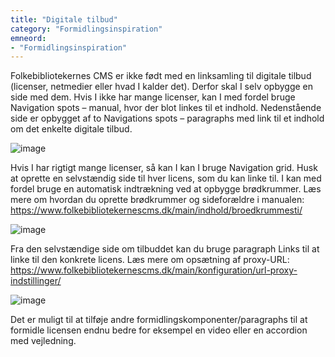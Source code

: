 ```yaml
---
title: "Digitale tilbud"
category: "Formidlingsinspiration"
emneord:
- "Formidlingsinspiration"
---
```

Folkebibliotekernes CMS er ikke født med en linksamling til digitale tilbud (licenser, netmedier eller hvad I kalder det). Derfor skal I selv opbygge en side med dem.
Hvis I ikke har mange licenser, kan I med fordel bruge Navigation spots – manual, hvor der blot linkes til et indhold. Nedenstående side er opbygget af to Navigations spots – paragraphs med link til et indhold om det enkelte digitale tilbud. 

![image](https://github.com/danskernesdigitalebibliotek/folkebibliotekernes_cms_manual/assets/1641342/b83d3bc5-114b-4a3f-bd76-83913bd05724)

Hvis I har rigtigt mange licenser, så kan I kan I bruge Navigation grid. Husk at oprette en selvstændig side til hver licens, som du kan linke til. I kan med fordel bruge en automatisk indtrækning ved at opbygge brødkrummer.
Læs mere om hvordan du oprette brødkrummer og sideforældre i manualen:
https://www.folkebibliotekernescms.dk/main/indhold/broedkrummesti/ 

![image](https://github.com/danskernesdigitalebibliotek/folkebibliotekernes_cms_manual/assets/1641342/9d290481-b5b6-4e69-b86f-d5c8fc490384)

Fra den selvstændige side om tilbuddet kan du bruge paragraph Links til at linke til den konkrete licens. Læs mere om opsætning af proxy-URL: https://www.folkebibliotekernescms.dk/main/konfiguration/url-proxy-indstillinger/ 

![image](https://github.com/danskernesdigitalebibliotek/folkebibliotekernes_cms_manual/assets/1641342/acdaf752-799a-4c1a-b952-f2f70e371d0d)

Det er muligt til at tilføje andre formidlingskomponenter/paragraphs til at formidle licensen endnu bedre for eksempel en video eller en accordion med vejledning.



